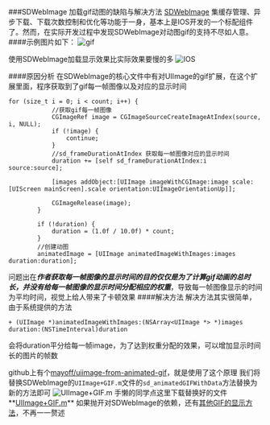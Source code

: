 ###SDWebImage 加载gif动图的缺陷与解决方法
[SDWebImage](https://github.com/rs/SDWebImage.git) 集缓存管理、异步下载、下载次数控制和优化等功能于一身，基本上是IOS开发的一个标配组件了。然而，在实际开发过程中发现SDWebImage对动图gif的支持不尽如人意。
####示例图片如下：
![gif](http://img1.ph.126.net/1AOHxZrzrj1HfV4Xun3Ccw==/6631544953747346185.gif)

使用SDWebImage加载显示效果比实际效果要慢的多
![IOS](http://img2.ph.126.net/t_jKlUNKBerkz5a3Zd4k2g==/6631585635677588507.gif)

####原因分析
在SDWebImage的核心文件中有对UIImage的gif扩展，在这个扩展里面，程序获取到了gif每一帧图像以及对应的显示时间
```
for (size_t i = 0; i < count; i++) {
            //获取gif每一帧图像
            CGImageRef image = CGImageSourceCreateImageAtIndex(source, i, NULL);
            if (!image) {
                continue;
            }
			//sd_frameDurationAtIndex 获取每一帧图像对应的显示时间
            duration += [self sd_frameDurationAtIndex:i source:source];

            [images addObject:[UIImage imageWithCGImage:image scale:[UIScreen mainScreen].scale orientation:UIImageOrientationUp]];

            CGImageRelease(image);
        }

        if (!duration) {
            duration = (1.0f / 10.0f) * count;
        }
		//创建动图
        animatedImage = [UIImage animatedImageWithImages:images duration:duration];
```
问题出在***作者获取每一帧图像的显示时间的目的仅仅是为了计算gif动画的总时长，并没有给每一帧图像的显示时间分配相应的权重***，导致每一帧图像显示的时间为平均时间，视觉上给人带来了卡顿效果
####解决方法
解决方法其实很简单，由于系统提供的方法
```
+ (UIImage *)animatedImageWithImages:(NSArray<UIImage *> *)images duration:(NSTimeInterval)duration
```
会将duration平分给每一帧image，为了达到权重分配的效果，可以增加显示时间长的图片的帧数

github上有个[mayoff/uiimage-from-animated-gif](https://github.com/mayoff/uiimage-from-animated-gif.git)，就是使用了这个原理
我们将替换SDWebImage的`UIImage+GIF.m`文件的`sd_animatedGIFWithData`方法替换为新的方法即可
![UIImage+GIF.m](http://img1.ph.126.net/h0OKOaA-CCYSB3kfCQNl1Q==/6631476784026439534.png)
手懒的同学点这里下载替换好的文件**[UIImage+GIF.m](http://download.csdn.net/download/woaihuangrong/9621499)**
如果抛开对SDWebImage的依赖，还有[其他GIF的显示方法](http://www.2cto.com/kf/201603/491897.html)，不再一一赘述